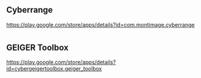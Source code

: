 ## Cyberrange 

https://play.google.com/store/apps/details?id=com.montimage.cyberrange
#
## GEIGER Toolbox
https://play.google.com/store/apps/details?id=cybergeigertoolbox.geiger_toolbox
#